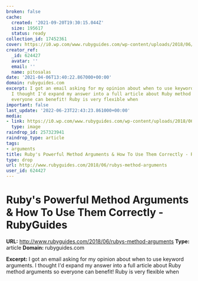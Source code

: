 ```yaml
---
broken: false
cache:
  created: '2021-09-20T19:30:15.044Z'
  size: 195617
  status: ready
collection_id: 17452361
cover: https://i0.wp.com/www.rubyguides.com/wp-content/uploads/2018/06/ruby-method-arguments.png?fit=600%2C337&ssl=1
creator_ref:
  _id: 624427
  avatar: ''
  email: ''
  name: pitosalas
date: '2021-04-06T13:40:22.867000+00:00'
domain: rubyguides.com
excerpt: I got an email asking for my opinion about when to use keyword arguments.
  I thought I'd expand my answer into a full article about Ruby method arguments so
  everyone can benefit! Ruby is very flexible when
important: false
last_update: '2022-06-23T22:43:23.861000+00:00'
media:
- link: https://i0.wp.com/www.rubyguides.com/wp-content/uploads/2018/06/ruby-method-arguments.png?fit=600%2C337&ssl=1
  type: image
raindrop_id: 257323941
raindrop_type: article
tags:
- arguments
title: Ruby's Powerful Method Arguments & How To Use Them Correctly - RubyGuides
type: drop
url: http://www.rubyguides.com/2018/06/rubys-method-arguments
user_id: 624427
---
```


# Ruby's Powerful Method Arguments & How To Use Them Correctly - RubyGuides

**URL:** http://www.rubyguides.com/2018/06/rubys-method-arguments
**Type:** article
**Domain:** rubyguides.com

**Excerpt:** I got an email asking for my opinion about when to use keyword arguments. I thought I'd expand my answer into a full article about Ruby method arguments so everyone can benefit! Ruby is very flexible when
